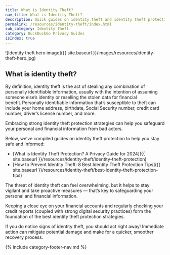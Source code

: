 ```yaml
---
title: What is Identity Theft?
nav_title: What is Identity Theft?
description: Quick guides on identity theft and identity theft protection, from the company who’s been making privacy simple for over a decade.
permalink: /resources/identity-theft/index.html
sub_category: Identity Theft
category: DuckDuckGo Privacy Guides
isIndex: true
---
```


![Identity theft hero image]({{ site.baseurl }}/images/resources/identity-theft-hero.jpg)

## What is identity theft?

By definition, identity theft is the act of stealing any combination of personally identifiable information, usually with the intention of assuming someone else’s identity or reselling the stolen data for financial benefit. Personally identifiable information that’s susceptible to theft can include your home address, birthdate, Social Security number, credit card number, driver’s license number, and more.

Embracing strong identity theft protection strategies can help you safeguard your personal and financial information from bad actors.

Below, we’ve compiled guides on identity theft protection to help you stay safe and informed:

-   [What is Identity Theft Protection? A Privacy Guide for 2024]({{ site.baseurl }}/resources/identity-theft/identity-theft-protection)
-   [How to Prevent Identity Theft: 8 Best Identity Theft Protection Tips]({{ site.baseurl }}/resources/identity-theft/best-identity-theft-protection-tips)

The threat of identity theft can feel overwhelming, but it helps to stay vigilant and take proactive measures — that’s key to safeguarding your personal and financial information.

Keeping a close eye on your financial accounts and regularly checking your credit reports (coupled with strong digital security practices) form the foundation of the best identity theft protection strategies.

If you do notice signs of identity theft, you should act right away! Immediate action can mitigate potential damage and make for a quicker, smoother recovery process.

{% include category-footer-nav.md %}
